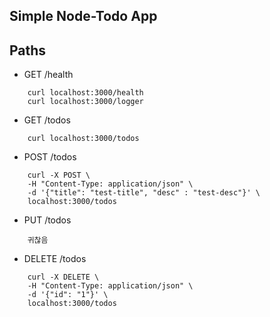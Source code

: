 ## Simple Node-Todo App

## Paths

- GET /health

```
    curl localhost:3000/health
    curl localhost:3000/logger
```

- GET /todos

```
    curl localhost:3000/todos
```

- POST /todos

```
    curl -X POST \
    -H "Content-Type: application/json" \
    -d '{"title": "test-title", "desc" : "test-desc"}' \
    localhost:3000/todos
```

- PUT /todos

```
    귀찮음
```

- DELETE /todos

```
    curl -X DELETE \
    -H "Content-Type: application/json" \
    -d '{"id": "1"}' \
    localhost:3000/todos
```
